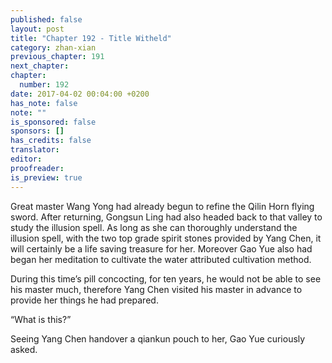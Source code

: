 ```yaml
---
published: false
layout: post
title: "Chapter 192 - Title Witheld"
category: zhan-xian
previous_chapter: 191
next_chapter: 
chapter:
  number: 192
date: 2017-04-02 00:04:00 +0200
has_note: false
note: ""
is_sponsored: false
sponsors: []
has_credits: false
translator:
editor:
proofreader:
is_preview: true
---
```


 
Great master Wang Yong had already begun to refine the Qilin Horn flying sword. After returning, Gongsun Ling had also headed back to that valley to study the illusion spell. As long as she can thoroughly understand the illusion spell, with the two top grade spirit stones provided by Yang Chen, it will certainly be a life saving treasure for her. Moreover Gao Yue also had began her meditation to cultivate the water attributed cultivation method.  
   
During this time’s pill concocting, for ten years, he would not be able to see his master much, therefore Yang Chen visited his master in advance to provide her things he had prepared.
  
“What is this?”

Seeing Yang Chen handover a qiankun pouch to her, Gao Yue curiously asked.
